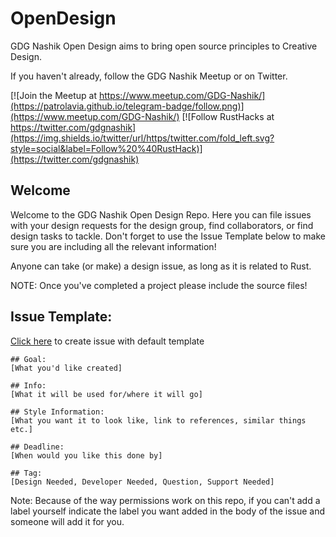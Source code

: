 # OpenDesign
GDG Nashik Open Design aims to bring open source principles to Creative Design. 

If you haven't already, follow the GDG Nashik Meetup or on Twitter.

[![Join the Meetup at https://www.meetup.com/GDG-Nashik/](https://patrolavia.github.io/telegram-badge/follow.png)](https://www.meetup.com/GDG-Nashik/)
[![Follow RustHacks at https://twitter.com/gdgnashik](https://img.shields.io/twitter/url/https/twitter.com/fold_left.svg?style=social&label=Follow%20%40RustHack)](https://twitter.com/gdgnashik)

## Welcome

Welcome to the GDG Nashik Open Design Repo. Here you can file issues with your design requests for the design group, find collaborators, or find design tasks to tackle. Don't forget to use the Issue Template below to make sure you are including all the relevant information!

Anyone can take (or make) a design issue, as long as it is related to Rust.

NOTE: Once you've completed a project please include the source files!

## Issue Template:

[Click here](https://github.com/gdgnashik/OpenDesign/issues/new?body=%23%23%20Goal%3A%20%0A%5BWhat%20you%27d%20like%20created%5D%0A%0A%23%23%20Info%3A%20%0A%5BWhat%20it%20will%20be%20used%20for%2Fwhere%20it%20will%20go%5D%0A%0A%23%23%20Style%20Information%3A%20%0A%5BWhat%20you%20want%20it%20to%20look%20like%2C%20link%20to%20references%2C%20similar%20things%20etc.%5D%0A%0A%23%23%20Deadline%3A%20%0A%5BWhen%20would%20you%20like%20this%20done%20by%5D%0A%0A%23%23%20Tag%3A%20%0A%5BDesign%20Needed%2C%20Developer%20Needed%2C%20Question%2C%20Support%20Needed%5D) to create issue with default template

```
## Goal: 
[What you'd like created]

## Info: 
[What it will be used for/where it will go]

## Style Information: 
[What you want it to look like, link to references, similar things etc.]

## Deadline: 
[When would you like this done by]

## Tag: 
[Design Needed, Developer Needed, Question, Support Needed]
```

Note: Because of the way permissions work on this repo, if you can't add a label yourself indicate the label you want added in the body of the issue and someone will add it for you.


